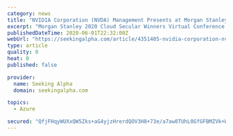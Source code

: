 ```yaml
---
category: news
title: "NVIDIA Corporation (NVDA) Management Presents at Morgan Stanley 2020 Cloud Secular Winners Virtual Conference (Transcript)"
excerpt: "Morgan Stanley 2020 Cloud Secular Winners Virtual Conference June 01, 2020 12:00 PM ET Company Participants Colette Kress - CFO"
publishedDateTime: 2020-06-01T22:32:00Z
webUrl: "https://seekingalpha.com/article/4351405-nvidia-corporation-nvda-management-presents-morgan-stanley-2020-cloud-secular-winners-virtual"
type: article
quality: 0
heat: 0
published: false

provider:
  name: Seeking Alpha
  domain: seekingalpha.com

topics:
  - Azure

secured: "QfjFHqyWUXxQW5Zks+aG4yjzHrerdQOV3H8+73e/a7aw8TUhL0GfGFBMZVk+WUskiSdqcuSm6ySjXPl3o4x6Nx9CSV1pbVn+KR1KJxTGeBveS1D6Q71q9Wiu6SSYeuIPpH2+0irjCxeGaEuM1zxM7ffEPva0mrQHevUncEmX93l49dg8P1eReGojO0iGDEqCzRNfCdxXzieBC1x1OhYF/J5AhTIToldvseX+4usrkpnDGJoNPyluitdk6GyX4PRzZ2Xg80lkrlXhdxZrYvtSzuN6x+w9ehj+zX/01TZtGpeDurArPDHVMW91c7WmZ1w7;E+xBDUAzBtnQUzOLjuQvHQ=="
---
```


